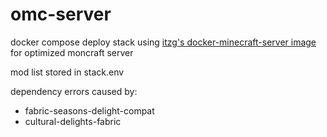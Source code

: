 # omc-server
docker compose deploy stack using [itzg's docker-minecraft-server image](https://github.com/itzg/docker-minecraft-server) for optimized moncraft server 

mod list stored in stack.env

dependency errors caused by:
- fabric-seasons-delight-compat
- cultural-delights-fabric
